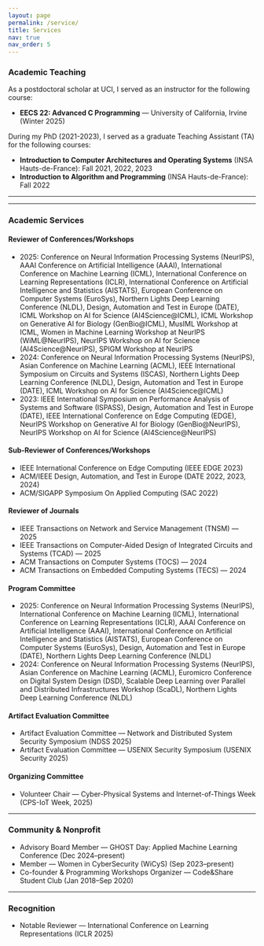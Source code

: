 ```yaml
---
layout: page
permalink: /service/
title: Services
nav: true
nav_order: 5
---
```


### Academic Teaching

As a postdoctoral scholar at UCI, I served as an instructor for the following course:

- **EECS 22: Advanced C Programming** — University of California, Irvine (Winter 2025)

During my PhD (2021-2023), I served as a graduate Teaching Assistant (TA) for the following courses:

- **Introduction to Computer Architectures and Operating Systems** (INSA Hauts-de-France): Fall 2021, 2022, 2023
- **Introduction to Algorithm and Programming** (INSA Hauts-de-France): Fall 2022

---

<!-- ### Student Mentees/Collaborators

I am extremely fortunate to have mentored and worked with brilliant students. Please feel free to reach out if you are interested in collaborating!

#### Undergrad, Master, and Grad Students

- [Mohamed Imed Eddine Ghebriout](https://dz.linkedin.com/in/mohamed-imed-eddine-ghebriout-a4b9601b1)
- [Farouk Abdallah](https://www.linkedin.com/in/farouk-abdallah/)
- [Taha Yassine Abidi](https://www.linkedin.com/in/tahayacinabidi/)
- [Selsabil Rouibi](https://www.linkedin.com/in/selsabil-rouibi/)
- [Kaouthar Essaheli](https://www.linkedin.com/in/kaouthar-essaheli-78667921a/)
- [Ildi Alla](https://www.linkedin.com/in/ildi-alla-7268b2184/)
- [Selina Cheggour](https://fr.linkedin.com/in/selina-cheggour)
 -->

---

### Academic Services

#### Reviewer of Conferences/Workshops

- 2025: Conference on Neural Information Processing Systems (NeurIPS), AAAI Conference on Artificial Intelligence (AAAI), International Conference on Machine Learning (ICML), International Conference on Learning Representations (ICLR), International Conference on Artificial Intelligence and Statistics (AISTATS), European Conference on Computer Systems (EuroSys), Northern Lights Deep Learning Conference (NLDL), Design, Automation and Test in Europe (DATE), ICML Workshop on AI for Science (AI4Science@ICML), ICML Workshop on Generative AI for Biology (GenBio@ICML), MusIML Workshop at ICML, Women in Machine Learning Workshop at NeurIPS (WiML@NeurIPS), NeurIPS Workshop on AI for Science (AI4Science@NeurIPS), SPIGM Workshop at NeurIPS
- 2024: Conference on Neural Information Processing Systems (NeurIPS), Asian Conference on Machine Learning (ACML), IEEE International Symposium on Circuits and Systems (ISCAS), Northern Lights Deep Learning Conference (NLDL), Design, Automation and Test in Europe (DATE), ICML Workshop on AI for Science (AI4Science@ICML)
- 2023: IEEE International Symposium on Performance Analysis of Systems and Software (ISPASS), Design, Automation and Test in Europe (DATE), IEEE International Conference on Edge Computing (EDGE), NeurIPS Workshop on Generative AI for Biology (GenBio@NeurIPS), NeurIPS Workshop on AI for Science (AI4Science@NeurIPS)

#### Sub-Reviewer of Conferences/Workshops

- IEEE International Conference on Edge Computing (IEEE EDGE 2023)
- ACM/IEEE Design, Automation, and Test in Europe (DATE 2022, 2023, 2024)
- ACM/SIGAPP Symposium On Applied Computing (SAC 2022)

#### Reviewer of Journals

- IEEE Transactions on Network and Service Management (TNSM) — 2025
- IEEE Transactions on Computer-Aided Design of Integrated Circuits and Systems (TCAD) — 2025
- ACM Transactions on Computer Systems (TOCS) — 2024
- ACM Transactions on Embedded Computing Systems (TECS) — 2024

#### Program Committee

- 2025: Conference on Neural Information Processing Systems (NeurIPS), International Conference on Machine Learning (ICML), International Conference on Learning Representations (ICLR), AAAI Conference on Artificial Intelligence (AAAI), International Conference on Artificial Intelligence and Statistics (AISTATS), European Conference on Computer Systems (EuroSys), Design, Automation and Test in Europe (DATE), Northern Lights Deep Learning Conference (NLDL)
- 2024: Conference on Neural Information Processing Systems (NeurIPS), Asian Conference on Machine Learning (ACML), Euromicro Conference on Digital System Design (DSD), Scalable Deep Learning over Parallel and Distributed Infrastructures Workshop (ScaDL), Northern Lights Deep Learning Conference (NLDL)

#### Artifact Evaluation Committee

- Artifact Evaluation Committee — Network and Distributed System Security Symposium (NDSS 2025)
- Artifact Evaluation Committee — USENIX Security Symposium (USENIX Security 2025)

#### Organizing Committee

- Volunteer Chair — Cyber-Physical Systems and Internet-of-Things Week (CPS-IoT Week, 2025)

---

### Community & Nonprofit

- Advisory Board Member — GHOST Day: Applied Machine Learning Conference (Dec 2024–present)
- Member — Women in CyberSecurity (WiCyS) (Sep 2023–present)
- Co-founder & Programming Workshops Organizer — Code&Share Student Club (Jan 2018–Sep 2020)

---

### Recognition

- Notable Reviewer — International Conference on Learning Representations (ICLR 2025)
